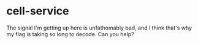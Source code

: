 # cell-service
The signal I'm getting up here is unfathomably bad, and I think that's why my flag is taking so long to decode. Can you help?